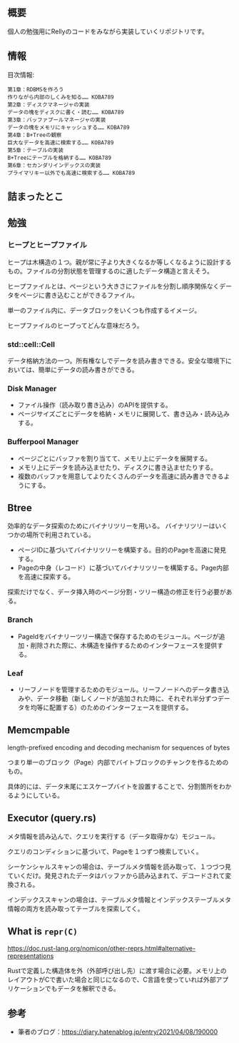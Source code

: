 ## 概要

個人の勉強用にRellyのコードをみながら実装していくリポジトリです。

## 情報

目次情報:

```
第1章：RDBMSを作ろう
作りながら内部のしくみを知る…… KOBA789
第2章：ディスクマネージャの実装
データの塊をディスクに書く・読む…… KOBA789
第3章：バッファプールマネージャの実装
データの塊をメモリにキャッシュする…… KOBA789
第4章：B+Treeの観察
巨大なデータを高速に検索する…… KOBA789
第5章：テーブルの実装
B+Treeにテーブルを格納する…… KOBA789
第6章：セカンダリインデックスの実装
プライマリキー以外でも高速に検索する…… KOBA789
```

## 詰まったとこ

## 勉強

### ヒープとヒープファイル

ヒープは木構造の１つ。親が常に子より大きくなるか等しくなるように設計するもの。ファイルの分割状態を管理するのに適したデータ構造と言えそう。

ヒープファイルとは、ページという大きさにファイルを分割し順序関係なくデータをページに書き込むことができるファイル。

単一のファイル内に、データブロックをいくつも作成するイメージ。

ヒープファイルのヒープってどんな意味だろう。

### std::cell::Cell

データ格納方法の一つ。所有権なしでデータを読み書きできる。安全な環境下においては、簡単にデータの読み書きができる。

### Disk Manager

- ファイル操作（読み取り書き込み）のAPIを提供する。
- ページサイズごとにデータを格納・メモリに展開して、書き込み・読み込みする。

### Bufferpool Manager

- ページごとにバッファを割り当てて、メモリ上にデータを展開する。
- メモリ上にデータを読み込ませたり、ディスクに書き込ませたりする。
- 複数のバッファを用意してよりたくさんのデータを高速に読み書きできるようにする。

## Btree

効率的なデータ探索のためにバイナリツリーを用いる。
バイナリツリーはいくつかの場所で利用されている。

- ページIDに基づいてバイナリツリーを構築する。目的のPageを高速に発見する。
- Pageの中身（レコード）に基づいてバイナリツリーを構築する。Page内部を高速に探索する。

探索だけでなく、データ挿入時のページ分割・ツリー構造の修正を行う必要がある。

### Branch

- PageIdをバイナリーツリー構造で保存するためのモジュール。ページが追加・削除された際に、木構造を操作するためのインターフェースを提供する。

### Leaf

- リーフノードを管理するためのモジュール。リーフノードへのデータ書き込みや、データ移動（新しくノードが追加された時に、それぞれ半分ずつデータを均等に配置する）のためのインターフェースを提供する。

## Memcmpable

length-prefixed encoding and decoding mechanism for sequences of bytes

つまり単一のブロック（Page）内部でバイトブロックのチャンクを作るためのもの。

具体的には、データ末尾にエスケープバイトを設置することで、分割箇所をわかるようにしている。 

## Executor (query.rs)

メタ情報を読み込んで、クエリを実行する（データ取得かな）モジュール。

クエリのコンディションに基づいて、Pageを１つずつ検索していく。

シーケンシャルスキャンの場合は、テーブルメタ情報を読み取って、１つづつ見ていくだけ。発見されたデータはバッファから読み込まれて、デコードされて変換される。

インデックススキャンの場合は、テーブルメタ情報とインデックステーブルメタ情報の両方を読み取ってテーブルを探索してく。

## What is `repr(C)`

https://doc.rust-lang.org/nomicon/other-reprs.html#alternative-representations

Rustで定義した構造体を外（外部呼び出し先）に渡す場合に必要。メモリ上のレイアウトがCで書いた場合と同じになるので、C言語を使っていれば外部アプリケーションでもデータを解釈できる。

## 参考

- 筆者のブログ：https://diary.hatenablog.jp/entry/2021/04/08/190000
